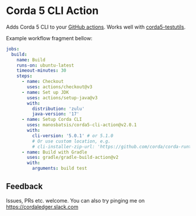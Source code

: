 # Corda 5 CLI Action 

Adds Corda 5 CLI to your [GitHub actions](https://github.com/features/actions). 
Works well with [corda5-testutils](https://github.com/manosbatsis/corda5-testutils). 

Example workflow fragment bellow:

```yaml
jobs:
  build:
    name: Build
    runs-on: ubuntu-latest
    timeout-minutes: 30
    steps:
      - name: Checkout
        uses: actions/checkout@v3
      - name: Set up JDK
        uses: actions/setup-java@v3
        with:
          distribution: 'zulu'
          java-version: '17'
      - name: Setup Corda CLI
        uses: manosbatsis/corda5-cli-action@v2.0.1
        with:
          cli-version: '5.0.1' # or 5.1.0
          # Or use custom location, e.g. 
          # cli-installer-zip-url: 'https://github.com/corda/corda-runtime-os/releases/download/release-5.0.1.0/corda-cli-installer-5.0.1.0.zip'
      - name: Build with Gradle
        uses: gradle/gradle-build-action@v2
        with:
          arguments: build test
```

## Feedback

Issues, PRs etc. welcome. You can also try pinging me on https://cordaledger.slack.com
